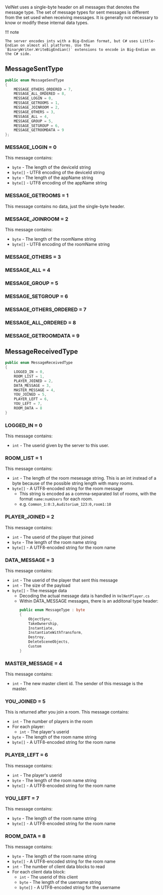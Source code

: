 VelNet uses a single-byte header on all messages that denotes the message type. The set of message types for sent messages is different from the set used when receiving messages.
It is generally not necessary to know or modify these internal data types.

!!! note

    The server encodes ints with a Big-Endian format, but C# uses Little-Endian on almost all platforms. Use the `BinaryWriter.WriteBigEndian()` extensions to encode in Big-Endian on the C# side.

## MessageSentType
```cs
public enum MessageSendType
{
    MESSAGE_OTHERS_ORDERED = 7,
    MESSAGE_ALL_ORDERED = 8,
    MESSAGE_LOGIN = 0,
    MESSAGE_GETROOMS = 1,
    MESSAGE_JOINROOM = 2,
    MESSAGE_OTHERS = 3,
    MESSAGE_ALL = 4,
    MESSAGE_GROUP = 5,
    MESSAGE_SETGROUP = 6,
    MESSAGE_GETROOMDATA = 9
};
```
### MESSAGE_LOGIN = 0
This message contains:
 - `byte` - The length of the deviceId string
 - `byte[]` - UTF8 encoding of the deviceId string
 - `byte` - The length of the appName string
 - `byte[]` - UTF8 encoding of the appName string
### MESSAGE_GETROOMS = 1
This message contains no data, just the single-byte header.
### MESSAGE_JOINROOM = 2
This message contains:
 - `byte` - The length of the roomName string
 - `byte[]` - UTF8 encoding of the roomName string
### MESSAGE_OTHERS = 3
### MESSAGE_ALL = 4
### MESSAGE_GROUP = 5
### MESSAGE_SETGROUP = 6
### MESSAGE_OTHERS_ORDERED = 7
### MESSAGE_ALL_ORDERED = 8
### MESSAGE_GETROOMDATA = 9

## MessageReceivedType
```cs
public enum MessageReceivedType
{
    LOGGED_IN = 0,
    ROOM_LIST = 1,
    PLAYER_JOINED = 2,
    DATA_MESSAGE = 3,
    MASTER_MESSAGE = 4,
    YOU_JOINED = 5,
    PLAYER_LEFT = 6,
    YOU_LEFT = 7,
    ROOM_DATA = 8
}
```
### LOGGED_IN = 0
This message contains:
 - `int` - The userid given by the server to this user.
### ROOM_LIST = 1
This message contains:
 - `int` - The length of the room mesesage string. This is an int instead of a byte because of the possible string length with many rooms.
 - `byte[]` - A UTF8-encoded string for the room message
   - This string is encoded as a comma-separated list of rooms, with the format `name:numUsers` for each room.
   - e.g. `Common_1:0:3,Auditorium_123:0,room1:10`
### PLAYER_JOINED = 2
This message contains:
 - `int` - The userid of the player that joined
 - `byte` - The length of the room name string
 - `byte[]` - A UTF8-encoded string for the room name
### DATA_MESSAGE = 3
This message contains:
 - `int` - The userid of the player that sent this message
 - `int` - The size of the payload
 - `byte[]` - The message data
   - Decoding the actual message data is handled in `VelNetPlayer.cs`
   - Within DATA_MESSAGE messages, there is an additonal type header:
     ```cs
     public enum MessageType : byte
     {
         ObjectSync,
         TakeOwnership,
         Instantiate,
         InstantiateWithTransform,
         Destroy,
         DeleteSceneObjects,
         Custom
     }
     ```
### MASTER_MESSAGE = 4
This message contains:
 - `int` - The new master client id. The sender of this message is the master.
### YOU_JOINED = 5
This is returned after you join a room.
This message contains:
 - `int` - The number of players in the room
 - For each player:
   - `int` - The player's userid
 - `byte` - The length of the room name string
 - `byte[]` - A UTF8-encoded string for the room name
### PLAYER_LEFT = 6
This message contains:
 - `int` - The player's userid
 - `byte` - The length of the room name string
 - `byte[]` - A UTF8-encoded string for the room name
### YOU_LEFT = 7
This message contains:
 - `byte` - The length of the room name string
 - `byte[]` - A UTF8-encoded string for the room name
### ROOM_DATA = 8
This message contains:
 - `byte` - The length of the room name string
 - `byte[]` - A UTF8-encoded string for the room name
 - `int` - The number of client data blocks to read
 - For each client data block:
   - `int` - The userid of this client
   - `byte` - The length of the username string
   - `byte[]` - A UTF8-encoded string for the username

